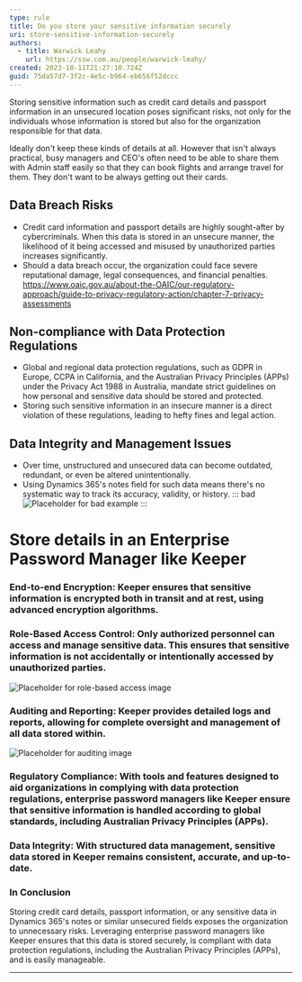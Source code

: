 ```yaml
---
type: rule
title: Do you store your sensitive information securely
uri: store-sensitive-information-securely
authors:
  - title: Warwick Leahy
    url: https://ssw.com.au/people/warwick-leahy/
created: 2023-10-11T21:27:10.724Z
guid: 75da57d7-3f2c-4e5c-b964-eb656f52dccc
---
```

Storing sensitive information such as credit card details and passport information in an unsecured location poses significant risks, not only for the individuals whose information is stored but also for the organization responsible for that data.

Ideally don't keep these kinds of details at all.  However that isn't always practical, busy managers and CEO's often need to be able to share them with Admin staff easily so that they can book flights and arrange travel for them.  They don't want to be always getting out their cards.         
<!--endintro-->
 


## **Data Breach Risks**

- Credit card information and passport details are highly sought-after by cybercriminals. When this data is stored in an unsecure manner, the likelihood of it being accessed and misused by unauthorized parties increases significantly.
- Should a data breach occur, the organization could face severe reputational damage, legal consequences, and financial penalties. https://www.oaic.gov.au/about-the-OAIC/our-regulatory-approach/guide-to-privacy-regulatory-action/chapter-7-privacy-assessments




## **Non-compliance with Data Protection Regulations**

- Global and regional data protection regulations, such as GDPR in Europe, CCPA in California, and the Australian Privacy Principles (APPs) under the Privacy Act 1988 in Australia, mandate strict guidelines on how personal and sensitive data should be stored and protected.
- Storing such sensitive information in an insecure manner is a direct violation of these regulations, leading to hefty fines and legal action. 



## **Data Integrity and Management Issues**

- Over time, unstructured and unsecured data can become outdated, redundant, or even be altered unintentionally.
- Using Dynamics 365's notes field for such data means there's no systematic way to track its accuracy, validity, or history.
::: bad
![Placeholder for bad example](bad-example.jpg)
:::


# **Store details in an Enterprise Password Manager like Keeper**

### **End-to-end Encryption**: Keeper ensures that sensitive information is encrypted both in transit and at rest, using advanced encryption algorithms.

   

### **Role-Based Access Control**: Only authorized personnel can access and manage sensitive data. This ensures that sensitive information is not accidentally or intentionally accessed by unauthorized parties.

   ![Placeholder for role-based access image](path_to_image/role_based_access.jpg)


### **Auditing and Reporting**: Keeper provides detailed logs and reports, allowing for complete oversight and management of all data stored within.

   ![Placeholder for auditing image](path_to_image/auditing.jpg)


### **Regulatory Compliance**: With tools and features designed to aid organizations in complying with data protection regulations, enterprise password managers like Keeper ensure that sensitive information is handled according to global standards, including Australian Privacy Principles (APPs).




### **Data Integrity**: With structured data management, sensitive data stored in Keeper remains consistent, accurate, and up-to-date.



### **In Conclusion**

Storing credit card details, passport information, or any sensitive data in Dynamics 365's notes or similar unsecured fields exposes the organization to unnecessary risks. Leveraging enterprise password managers like Keeper ensures that this data is stored securely, is compliant with data protection regulations, including the Australian Privacy Principles (APPs), and is easily manageable.

--- 
